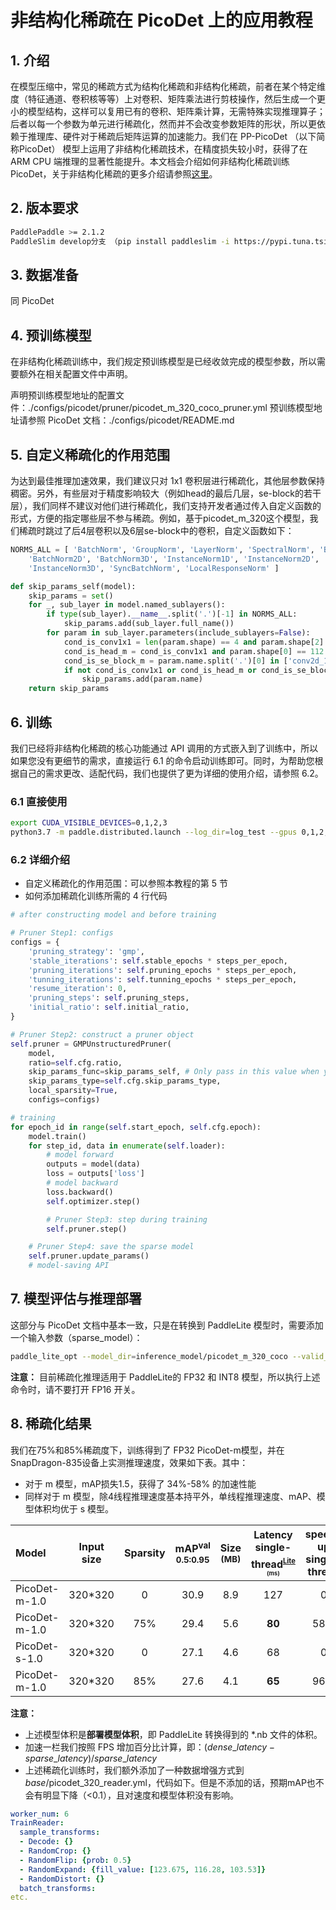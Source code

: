 # 非结构化稀疏在 PicoDet 上的应用教程

## 1. 介绍
在模型压缩中，常见的稀疏方式为结构化稀疏和非结构化稀疏，前者在某个特定维度（特征通道、卷积核等等）上对卷积、矩阵乘法进行剪枝操作，然后生成一个更小的模型结构，这样可以复用已有的卷积、矩阵乘计算，无需特殊实现推理算子；后者以每一个参数为单元进行稀疏化，然而并不会改变参数矩阵的形状，所以更依赖于推理库、硬件对于稀疏后矩阵运算的加速能力。我们在 PP-PicoDet （以下简称PicoDet） 模型上运用了非结构化稀疏技术，在精度损失较小时，获得了在 ARM CPU 端推理的显著性能提升。本文档会介绍如何非结构化稀疏训练 PicoDet，关于非结构化稀疏的更多介绍请参照[这里](https://github.com/PaddlePaddle/PaddleSlim/tree/develop/demo/dygraph/unstructured_pruning)。

## 2. 版本要求
```bash
PaddlePaddle >= 2.1.2
PaddleSlim develop分支 （pip install paddleslim -i https://pypi.tuna.tsinghua.edu.cn/simple）
```

## 3. 数据准备
同 PicoDet

## 4. 预训练模型
在非结构化稀疏训练中，我们规定预训练模型是已经收敛完成的模型参数，所以需要额外在相关配置文件中声明。

声明预训练模型地址的配置文件：./configs/picodet/pruner/picodet_m_320_coco_pruner.yml
预训练模型地址请参照 PicoDet 文档：./configs/picodet/README.md

## 5. 自定义稀疏化的作用范围
为达到最佳推理加速效果，我们建议只对 1x1 卷积层进行稀疏化，其他层参数保持稠密。另外，有些层对于精度影响较大（例如head的最后几层，se-block的若干层），我们同样不建议对他们进行稀疏化，我们支持开发者通过传入自定义函数的形式，方便的指定哪些层不参与稀疏。例如，基于picodet_m_320这个模型，我们稀疏时跳过了后4层卷积以及6层se-block中的卷积，自定义函数如下：

```python
NORMS_ALL = [ 'BatchNorm', 'GroupNorm', 'LayerNorm', 'SpectralNorm', 'BatchNorm1D',
    'BatchNorm2D', 'BatchNorm3D', 'InstanceNorm1D', 'InstanceNorm2D',
    'InstanceNorm3D', 'SyncBatchNorm', 'LocalResponseNorm' ]

def skip_params_self(model):
    skip_params = set()
    for _, sub_layer in model.named_sublayers():
        if type(sub_layer).__name__.split('.')[-1] in NORMS_ALL:
            skip_params.add(sub_layer.full_name())
        for param in sub_layer.parameters(include_sublayers=False):
            cond_is_conv1x1 = len(param.shape) == 4 and param.shape[2] == 1 and param.shape[3] == 1
            cond_is_head_m = cond_is_conv1x1 and param.shape[0] == 112 and param.shape[1] == 128
            cond_is_se_block_m = param.name.split('.')[0] in ['conv2d_17', 'conv2d_18', 'conv2d_56', 'conv2d_57', 'conv2d_75', 'conv2d_76']
            if not cond_is_conv1x1 or cond_is_head_m or cond_is_se_block_m:
                skip_params.add(param.name)
    return skip_params
```

## 6. 训练
我们已经将非结构化稀疏的核心功能通过 API 调用的方式嵌入到了训练中，所以如果您没有更细节的需求，直接运行 6.1 的命令启动训练即可。同时，为帮助您根据自己的需求更改、适配代码，我们也提供了更为详细的使用介绍，请参照 6.2。

### 6.1 直接使用
```bash
export CUDA_VISIBLE_DEVICES=0,1,2,3
python3.7 -m paddle.distributed.launch --log_dir=log_test --gpus 0,1,2,3 tools/train.py -c configs/picodet/pruner/picodet_m_320_coco_pruner.yml --slim_config configs/slim/prune/picodet_m_unstructured_prune_75.yml --eval
```

### 6.2 详细介绍
- 自定义稀疏化的作用范围：可以参照本教程的第 5 节
- 如何添加稀疏化训练所需的 4 行代码

```python
# after constructing model and before training

# Pruner Step1: configs
configs = {
    'pruning_strategy': 'gmp',
    'stable_iterations': self.stable_epochs * steps_per_epoch,
    'pruning_iterations': self.pruning_epochs * steps_per_epoch,
    'tunning_iterations': self.tunning_epochs * steps_per_epoch,
    'resume_iteration': 0,
    'pruning_steps': self.pruning_steps,
    'initial_ratio': self.initial_ratio,
}

# Pruner Step2: construct a pruner object
self.pruner = GMPUnstructuredPruner(
    model,
    ratio=self.cfg.ratio,
    skip_params_func=skip_params_self, # Only pass in this value when you design your own skip_params function. And the following argument (skip_params_type) will be ignored.
    skip_params_type=self.cfg.skip_params_type,
    local_sparsity=True,
    configs=configs)

# training
for epoch_id in range(self.start_epoch, self.cfg.epoch):
    model.train()
    for step_id, data in enumerate(self.loader):
        # model forward
        outputs = model(data)
        loss = outputs['loss']
        # model backward
        loss.backward()
        self.optimizer.step()

        # Pruner Step3: step during training
        self.pruner.step()

    # Pruner Step4: save the sparse model
    self.pruner.update_params()
    # model-saving API
```

## 7. 模型评估与推理部署
这部分与 PicoDet 文档中基本一致，只是在转换到 PaddleLite 模型时，需要添加一个输入参数（sparse_model）：

```bash
paddle_lite_opt --model_dir=inference_model/picodet_m_320_coco --valid_targets=arm --optimize_out=picodet_m_320_coco_fp32_sparse --sparse_model=True
```

**注意：** 目前稀疏化推理适用于 PaddleLite的 FP32 和 INT8 模型，所以执行上述命令时，请不要打开 FP16 开关。

## 8. 稀疏化结果
我们在75%和85%稀疏度下，训练得到了 FP32 PicoDet-m模型，并在 SnapDragon-835设备上实测推理速度，效果如下表。其中：
- 对于 m 模型，mAP损失1.5，获得了 34\%-58\% 的加速性能
- 同样对于 m 模型，除4线程推理速度基本持平外，单线程推理速度、mAP、模型体积均优于 s 模型。


| Model     | Input size | Sparsity | mAP<sup>val<br>0.5:0.95 | Size<br><sup>(MB) | Latency single-thread<sup><small>[Lite](#latency)</small><sup><br><sup>(ms) |  speed-up single-thread |  Latency 4-thread<sup><small>[Lite](#latency)</small><sup><br><sup>(ms) |  speed-up 4-thread |  Download  | SlimConfig |
| :-------- | :--------: |:--------: | :---------------------: | :----------------: | :----------------: |:----------------: | :---------------: | :-----------------------------: | :-----------------------------: | :----------------------------------------: |
| PicoDet-m-1.0 |  320*320   |   0      |          30.9         | 8.9 |  127     | 0    |  43     |    0       | [model](https://paddledet.bj.bcebos.com/models/picodet_m_320_coco.pdparams)&#124; [log](https://paddledet.bj.bcebos.com/logs/train_picodet_m_320_coco.log) | [config](https://github.com/PaddlePaddle/PaddleDetection/tree/release/2.3/configs/picodet/picodet_m_320_coco.yml)|
| PicoDet-m-1.0 |  320*320   |   75%    |          29.4         | 5.6 |  **80**  | 58%  | **32**  |   34%      | [model](https://paddledet.bj.bcebos.com/models/slim/picodet_m_320__coco_sparse_75.pdparams)&#124; [log](https://paddledet.bj.bcebos.com/logs/train_picodet_m_320__coco_sparse_75.log) | [config](https://github.com/PaddlePaddle/PaddleDetection/blob/develop/configs/slim/prune/picodet_m_unstructured_prune_75.yml)|
| PicoDet-s-1.0 |  320*320   |   0      |          27.1         | 4.6 |    68    |  0   |    26   |    0       | [model](https://paddledet.bj.bcebos.com/models/picodet_s_320_coco.pdparams) &#124; [log](https://paddledet.bj.bcebos.com/logs/train_picodet_s_320_coco.log) | [config](https://github.com/PaddlePaddle/PaddleDetection/tree/release/2.3/configs/picodet/picodet_s_320_coco.yml)|
| PicoDet-m-1.0 |  320*320   |   85%    |          27.6         | 4.1 |  **65**  | 96%  |  **27** |   59%      | [model](https://paddledet.bj.bcebos.com/models/slim/picodet_m_320__coco_sparse_85.pdparams) &#124; [log](https://paddledet.bj.bcebos.com/logs/train_picodet_m_320__coco_sparse_85.log) | [config](https://github.com/PaddlePaddle/PaddleDetection/blob/develop/configs/slim/prune/picodet_m_unstructured_prune_85.yml)|

**注意：**
- 上述模型体积是**部署模型体积**，即 PaddleLite 转换得到的 *.nb 文件的体积。
- 加速一栏我们按照 FPS 增加百分比计算，即：$(dense\_latency - sparse\_latency) / sparse\_latency$
- 上述稀疏化训练时，我们额外添加了一种数据增强方式到 _base_/picodet_320_reader.yml，代码如下。但是不添加的话，预期mAP也不会有明显下降（<0.1），且对速度和模型体积没有影响。
```yaml
worker_num: 6
TrainReader:
  sample_transforms:
  - Decode: {}
  - RandomCrop: {}
  - RandomFlip: {prob: 0.5}
  - RandomExpand: {fill_value: [123.675, 116.28, 103.53]}
  - RandomDistort: {}
  batch_transforms:
etc.
```
